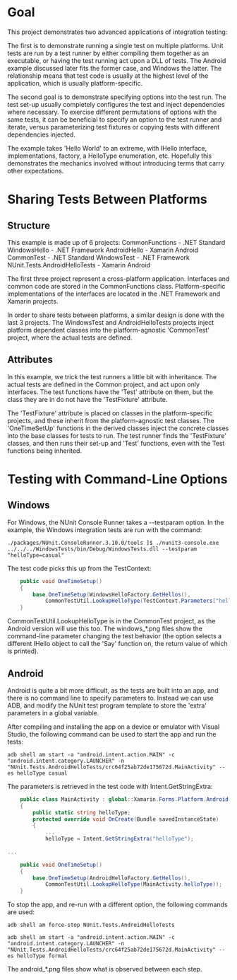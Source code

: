 # Goal 
This project demonstrates two advanced applications of integration testing:

The first is to demonstrate running a single test on multiple platforms.  Unit tests are run by a test runner by either compiling them together as an executable, or having the test running act upon a DLL of tests.  The Android example discussed later fits the former case, and Windows the latter.  The relationship means that test code is usually at the highest level of the application, which is usually platform-specific.

The second goal is to demonstrate specifying options into the test run.  The test set-up usually completely configures the test and inject dependencies where necessary.  To exercise different permutations of options with the same tests, it can be beneficial to specify an option to the test runner and iterate, versus parameterizing test fixtures or copying tests with different dependencies injected.

The example takes 'Hello World' to an extreme, with IHello interface, implementations, factory, a HelloType enumeration, etc.  Hopefully this demonstrates the mechanics involved without introducing terms that carry other expectations.

# Sharing Tests Between Platforms
## Structure
This example is made up of 6 projects:
CommonFunctions - .NET Standard
WindowsHello - .NET Framework
AndroidHello - Xamarin Android
CommonTest - .NET Standard
WindowsTest - .NET Framework
NUnit.Tests.AndroidHelloTests - Xamarin Android

The first three project represent a cross-platform application.  Interfaces and common code are stored in the CommonFunctions class.  Platform-specific implementations of the interfaces are located in the .NET Framework and Xamarin projects.

In order to share tests between platforms, a similar design is done with the last 3 projects.  The WindowsTest and AndroidHelloTests projects inject platform dependent classes into the platform-agnostic 'CommonTest' project, where the actual tests are defined.

## Attributes
In this example, we trick the test runners a little bit with inheritance.  The actual tests are defined in the Common project, and act upon only interfaces.  The test functions have the 'Test' attribute on them, but the class they are in do not have the 'TestFixture' attribute.

The 'TestFixture' attribute is placed on classes in the platform-specific projects, and these inherit from the platform-agnostic test classes.  The 'OneTimeSetUp' functions in the derived classes inject the concrete classes into the base classes for tests to run.  The test runner finds the 'TestFixture' classes, and then runs their set-up and 'Test' functions, even with the Test functions being inherited.

# Testing with Command-Line Options
## Windows
For Windows, the NUnit Console Runner takes a --testparam option.  In the example, the Windows integration tests are run with the command:
```
./packages/NUnit.ConsoleRunner.3.10.0/tools ]$ ./nunit3-console.exe ../../../WindowsTests/bin/Debug/WindowsTests.dll --testparam "helloType=casual"
```

The test code picks this up from the TestContext:
```csharp
    public void OneTimeSetup()
    {
        base.OneTimeSetup(WindowsHelloFactory.GetHellos(), 
            CommonTestUtil.LookupHelloType(TestContext.Parameters["helloType"]));
    }
```

CommonTestUtil.LookupHelloType is in the CommonTest project, as the Android version will use this too.  The windows_*.png files show the command-line parameter changing the test behavior (the option selects a different IHello object to call the 'Say' function on, the return value of which is printed).

## Android
Android is quite a bit more difficult, as the tests are built into an app, and there is no command line to specify parameters to.  Instead we can use ADB, and modify the NUnit test program template to store the 'extra' parameters in a global variable.

After compiling and installing the app on a device or emulator with Visual Studio, the following command can be used to start the app and run the tests:
```
adb shell am start -a "android.intent.action.MAIN" -c "android.intent.category.LAUNCHER" -n "NUnit.Tests.AndroidHelloTests/crc64f25ab72de175672d.MainActivity" --es helloType casual
```

The parameters is retrieved in the test code with Intent.GetStringExtra:
```csharp
    public class MainActivity : global::Xamarin.Forms.Platform.Android.FormsApplicationActivity
    {
        public static string helloType;
        protected override void OnCreate(Bundle savedInstanceState)
        {
            ...
            helloType = Intent.GetStringExtra("helloType");
            
...

    public void OneTimeSetup()
    {
        base.OneTimeSetup(AndroidHelloFactory.GetHellos(), 
            CommonTestUtil.LookupHelloType(MainActivity.helloType));
    }
```

To stop the app, and re-run with a different option, the following commands are used:
```
adb shell am force-stop NUnit.Tests.AndroidHelloTests

adb shell am start -a "android.intent.action.MAIN" -c "android.intent.category.LAUNCHER" -n "NUnit.Tests.AndroidHelloTests/crc64f25ab72de175672d.MainActivity" --es helloType formal
```

The android_*.png files show what is observed between each step.
